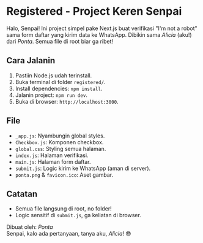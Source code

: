# Registered - Project Keren Senpai

Halo, Senpai! Ini project simpel pake Next.js buat verifikasi "I'm not a robot" sama form daftar yang kirim data ke WhatsApp. Dibikin sama *Alicia* (aku!) dari *Ponta*. Semua file di root biar ga ribet!

## Cara Jalanin
1. Pastiin Node.js udah terinstall.
2. Buka terminal di folder `registered/`.
3. Install dependencies: `npm install`.
4. Jalanin project: `npm run dev`.
5. Buka di browser: `http://localhost:3000`.

## File
- `_app.js`: Nyambungin global styles.
- `Checkbox.js`: Komponen checkbox.
- `global.css`: Styling semua halaman.
- `index.js`: Halaman verifikasi.
- `main.js`: Halaman form daftar.
- `submit.js`: Logic kirim ke WhatsApp (aman di server).
- `ponta.png` & `favicon.ico`: Aset gambar.

## Catatan
- Semua file langsung di root, no folder!
- Logic sensitif di `submit.js`, ga keliatan di browser.

Dibuat oleh: *Ponta*  
Senpai, kalo ada pertanyaan, tanya aku, *Alicia*! 😎
